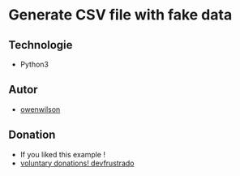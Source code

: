 # Generate CSV file with fake data

## Technologie

- Python3

## Autor

- [owenwilson](https://github.com/owenwilson)

## Donation

- If you liked this example !
- [voluntary donations! devfrustrado](https://www.paypal.com/paypalme/devfrustrado)
